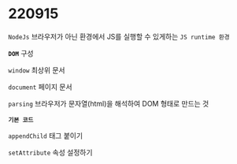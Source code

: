 # 220915

`NodeJs` 브라우저가 아닌 환경에서 JS를 실행할 수 있게하는 `JS runtime 환경`

**`DOM`** 구성

`window` 최상위 문서

`document` 페이지 문서

`parsing` 브라우저가 문자열(html)을 해석하여 DOM 형태로 만드는 것

**`기본 코드`**

`appendChild`  태그 붙이기

`setAttribute` 속성 설정하기